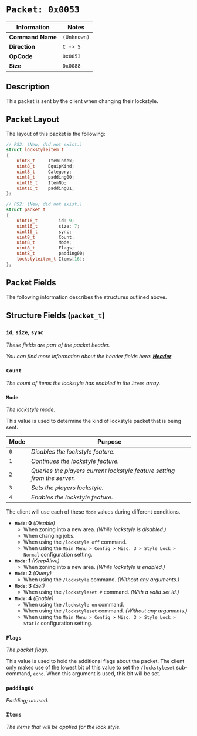 # `Packet: 0x0053`

| Information               | Notes |
|---                        |---    |
| **Command Name**          | `(Unknown)` |
| **Direction**             | `C -> S` |
| **OpCode**                | `0x0053` |
| **Size**                  | `0x0088` |

## Description

This packet is sent by the client when changing their lockstyle.

## Packet Layout

The layout of this packet is the following:

```cpp
// PS2: (New; did not exist.)
struct lockstyleitem_t
{
    uint8_t     ItemIndex;
    uint8_t     EquipKind;
    uint8_t     Category;
    uint8_t     padding00;
    uint16_t    ItemNo;
    uint16_t    padding01;
};

// PS2: (New; did not exist.)
struct packet_t
{
    uint16_t        id: 9;
    uint16_t        size: 7;
    uint16_t        sync;
    uint8_t         Count;
    uint8_t         Mode;
    uint8_t         Flags;
    uint8_t         padding00;
    lockstyleitem_t Items[16];
};
```

## Packet Fields

The following information describes the structures outlined above.

## Structure Fields (`packet_t`)

### `id`, `size`, `sync`

_These fields are part of the packet header._

_You can find more information about the header fields here: [**Header**](/world/HEADER.md)_

### `Count`

_The count of items the lockstyle has enabled in the `Items` array._

### `Mode`

_The lockstyle mode._

This value is used to determine the kind of lockstyle packet that is being sent.

| Mode | Purpose |
| --- | --- |
| `0` | _Disables the lockstyle feature._ |
| `1` | _Continues the lockstyle feature._ |
| `2` | _Queries the players current lockstyle feature setting from the server._ |
| `3` | _Sets the players lockstyle._ |
| `4` | _Enables the lockstyle feature._ |

The client will use each of these `Mode` values during different conditions.

  - **`Mode`: 0** _(Disable)_
    - When zoning into a new area. _(While lockstyle is disabled.)_
    - When changing jobs.
    - When using the `/lockstyle off` command.
    - When using the `Main Menu > Config > Misc. 3 > Style Lock > Normal` configuration setting.
  - **`Mode`: 1** _(KeepAlive)_
    - When zoning into a new area. _(While lockstyle is enabled.)_
  - **`Mode`: 2** _(Query)_
    - When using the `/lockstyle` command. _(Without any arguments.)_
  - **`Mode`: 3** _(Set)_
    - When using the `/lockstyleset #` command. _(With a valid set id.)_
  - **`Mode`: 4** _(Enable)_
    - When using the `/lockstyle on` command.
    - When using the `/lockstyleset` command. _(Without any arguments.)_
    - When using the `Main Menu > Config > Misc. 3 > Style Lock > Static` configuration setting.

### `Flags`

_The packet flags._

This value is used to hold the additional flags about the packet. The client only makes use of the lowest bit of this value to set the `/lockstyleset` sub-command, `echo`. When this argument is used, this bit will be set.

### `padding00`

_Padding; unused._

### `Items`

_The items that will be applied for the lock style._

